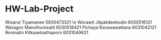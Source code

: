 # HW-Lab-Project
Wisarut	  Tiyamanee		      5930473321 \n
Worawit 	Jitpakdeebodin 		6030516121
Waragon 	Manothumsatit 		6030518421
Pichaya  	Karawawattana 	  6031042121
Romnalin 	Kitkasetsathaporn 6031049621
